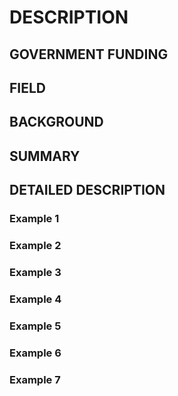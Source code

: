 # DESCRIPTION

## GOVERNMENT FUNDING

## FIELD

## BACKGROUND

## SUMMARY

## DETAILED DESCRIPTION

### Example 1

### Example 2

### Example 3

### Example 4

### Example 5

### Example 6

### Example 7

